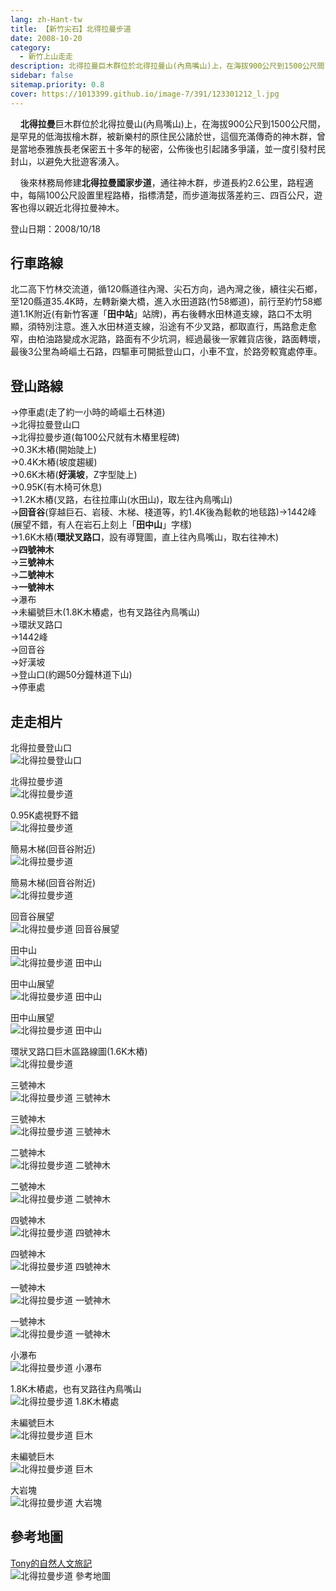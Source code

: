 ```yaml
---
lang: zh-Hant-tw
title: 【新竹尖石】北得拉曼步道
date: 2008-10-20
category: 
  - 新竹上山走走
description: 北得拉曼巨木群位於北得拉曼山(內鳥嘴山)上，在海拔900公尺到1500公尺間，是罕見的低海拔檜木群，被新樂村的原住民公諸於世，這個充滿傳奇的神木群，曾是當地泰雅族長老保密五十多年的秘密，公佈後也引起諸多爭議，並一度引發村民封山，以避免大批遊客湧入。 後來林務局修建北得拉曼國家步道，通往神木群，步道長約2.6公里，路程適中，每隔100公尺設置里程路樁，指標清楚，而步道海拔落差約三、四百公尺，遊客也得以親近北得拉曼神木。
sidebar: false
sitemap.priority: 0.8
cover: https://1013399.github.io/image-7/391/123301212_l.jpg
---
```


    **北得拉曼**巨木群位於北得拉曼山(內鳥嘴山)上，在海拔900公尺到1500公尺間，是罕見的低海拔檜木群，被新樂村的原住民公諸於世，這個充滿傳奇的神木群，曾是當地泰雅族長老保密五十多年的秘密，公佈後也引起諸多爭議，並一度引發村民封山，以避免大批遊客湧入。

    後來林務局修建**北得拉曼國家步道**，通往神木群，步道長約2.6公里，路程適中，每隔100公尺設置里程路樁，指標清楚，而步道海拔落差約三、四百公尺，遊客也得以親近北得拉曼神木。

<!-- more -->

登山日期：2008/10/18

## 行車路線
北二高下竹林交流道，循120縣道往內灣、尖石方向，過內灣之後，續往尖石鄉，至120縣道35.4K時，左轉新樂大橋，進入水田道路(竹58鄉道)，前行至約竹58鄉道1.1K附近(有新竹客運「**田中站**」站牌)，再右後轉水田林道支線，路口不太明顯，須特別注意。進入水田林道支線，沿途有不少叉路，都取直行，馬路愈走愈窄，由柏油路變成水泥路，路面有不少坑洞，經過最後一家雜貨店後，路面轉壞，最後3公里為崎嶇土石路，四驅車可開抵登山口，小車不宜，於路旁較寬處停車。

## 登山路線
→停車處(走了約一小時的崎嶇土石林道)  
→北得拉曼登山口  
→北得拉曼步道(每100公尺就有木樁里程碑)  
→0.3K木樁(開始陡上)  
→0.4K木樁(坡度趨緩)  
→0.6K木樁(**好漢坡**，Z字型陡上)  
→0.95K(有木椅可休息)  
→1.2K木樁(叉路，右往拉庫山(水田山)，取左往內鳥嘴山)  
→**回音谷**(穿越巨石、岩稜、木梯、棧道等，約1.4K後為鬆軟的地毯路)→1442峰(展望不錯，有人在岩石上刻上「**田中山**」字樣)  
→1.6K木樁(**環狀叉路口**，設有導覽圖，直上往內鳥嘴山，取右往神木)  
→**四號神木**  
→**三號神木**  
→**二號神木**  
→**一號神木**  
→瀑布  
→未編號巨木(1.8K木樁處，也有叉路往內鳥嘴山)  
→環狀叉路口  
→1442峰  
→回音谷  
→好漢坡  
→登山口(約踢50分鐘林道下山)  
→停車處

## 走走相片
北得拉曼登山口  
![北得拉曼登山口](https://1013399.github.io/image-7/391/123301130_l.jpg)

北得拉曼步道  
![北得拉曼步道](https://1013399.github.io/image-7/391/123301136_l.jpg)

0.95K處視野不錯  
![北得拉曼步道](https://1013399.github.io/image-7/391/123301139_l.jpg)

簡易木梯(回音谷附近)  
![北得拉曼步道](https://1013399.github.io/image-7/391/123301158_l.jpg)

簡易木梯(回音谷附近)  
![北得拉曼步道](https://1013399.github.io/image-7/391/123301181_l.jpg)

回音谷展望  
![北得拉曼步道 回音谷展望](https://1013399.github.io/image-7/391/123301206_l.jpg)

田中山  
![北得拉曼步道 田中山](https://1013399.github.io/image-7/391/123301208_l.jpg)

田中山展望  
![北得拉曼步道 田中山](https://1013399.github.io/image-7/391/123301212_l.jpg)

田中山展望  
![北得拉曼步道 田中山](https://1013399.github.io/image-7/391/123301224_l.jpg)

環狀叉路口巨木區路線圖(1.6K木樁)  
![北得拉曼步道](https://1013399.github.io/image-7/391/123301227_l.jpg)

三號神木  
![北得拉曼步道 三號神木](https://1013399.github.io/image-7/391/123301228_l.jpg)

三號神木  
![北得拉曼步道 三號神木](https://1013399.github.io/image-7/391/123301230_l.jpg)

二號神木  
![北得拉曼步道 二號神木](https://1013399.github.io/image-7/391/123301298_l.jpg)

二號神木  
![北得拉曼步道 二號神木](https://1013399.github.io/image-7/391/123301307_l.jpg)

四號神木  
![北得拉曼步道 四號神木](https://1013399.github.io/image-7/391/123301313_l.jpg)

四號神木  
![北得拉曼步道 四號神木](https://1013399.github.io/image-7/391/123301395_l.jpg)

一號神木  
![北得拉曼步道 一號神木](https://1013399.github.io/image-7/391/123301398_l.jpg)

一號神木  
![北得拉曼步道 一號神木](https://1013399.github.io/image-7/391/123301404_l.jpg)

小瀑布  
![北得拉曼步道 小瀑布](https://1013399.github.io/image-7/391/123301440_l.jpg)

1.8K木樁處，也有叉路往內鳥嘴山  
![北得拉曼步道 1.8K木樁處](https://1013399.github.io/image-7/391/123301577_l.jpg)

未編號巨木  
![北得拉曼步道 巨木](https://1013399.github.io/image-7/391/123301632_l.jpg)

未編號巨木  
![北得拉曼步道 巨木](https://1013399.github.io/image-7/391/123301633_l.jpg)

大岩塊  
![北得拉曼步道 大岩塊](https://1013399.github.io/image-7/391/123301634_l.jpg)

## 參考地圖
[Tony的自然人文旅記](http://www.tonyhuang39.com/tony0605/tony0605.html)  
![北得拉曼步道 參考地圖](https://1013399.github.io/image-7/391/123301650_l.jpg)